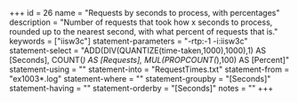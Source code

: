 +++
id = 26
name = "Requests by seconds to process, with percentages"
description = "Number of requests that took how x seconds to process, rounded up to the nearest second, with what percent of requests that is."
keywords = ["iisw3c"]
statement-parameters = "-rtp:-1 -i:iisw3c"
statement-select = "ADD(DIV(QUANTIZE(time-taken,1000),1000),1) AS [Seconds], COUNT(*) AS [Requests], MUL(PROPCOUNT(*),100) AS [Percent]"
statement-using = ""
statement-into = "RequestTimes.txt"
statement-from = "ex1003*.log"
statement-where = ""
statement-groupby = "[Seconds]"
statement-having = ""
statement-orderby = "[Seconds]"
notes = ""
+++

